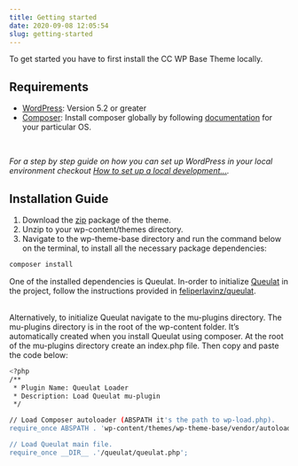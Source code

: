 ```yaml
---
title: Getting started
date: 2020-09-08 12:05:54
slug: getting-started
---
```


To get started you have to first install the CC WP Base Theme locally. 

## Requirements

- [WordPress](https://wordpress.org/support/article/how-to-install-wordpress/): Version 5.2 or greater
- [Composer](https://getcomposer.org/): Install composer globally by following [documentation](https://getcomposer.org/doc/00-intro.md) for your particular OS.

<br/>

_For a step by step guide on how you can set up WordPress in your local environment checkout [How to set up a local development...](https://www.endpoint.com/blog/2019/08/07/set-up-local-development-environment-for-wordpress)._

## Installation Guide

1. Download the <a href="https://github.com/creativecommons/wp-theme-base/archive/master.zip">zip</a> package of the theme.
2. Unzip to your wp-content/themes directory.
3. Navigate to the wp-theme-base directory and run the command below on the terminal, to install all the necessary package dependencies:

```bash
composer install
```
One of the installed dependencies is Queulat. In-order to initialize [Queulat](https://github.com/felipelavinz/queulat) in the project, follow the instructions provided in [feliperlavinz/queulat](https://github.com/felipelavinz/queulat#loading-queulat-as-mu-plugin). 

<br/>
Alternatively, to initialize Queulat navigate to the mu-plugins directory. The mu-plugins directory is in the root of the wp-content folder. It’s automatically created when you install Queulat using composer. At the root of the mu-plugins directory create an index.php file. Then copy and paste the code below:

```bash
<?php
/**
 * Plugin Name: Queulat Loader
 * Description: Load Queulat mu-plugin
 */

// Load Composer autoloader (ABSPATH it's the path to wp-load.php).
require_once ABSPATH . 'wp-content/themes/wp-theme-base/vendor/autoload.php';

// Load Queulat main file.
require_once __DIR__ .'/queulat/queulat.php';
```

